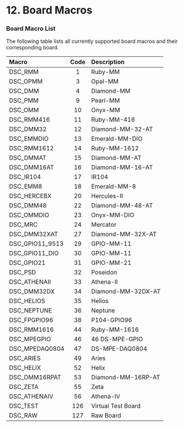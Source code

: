 # 12. Board Macros

### Board Macro List

The following table lists all currently supported board macros and their corresponding board.

| Macro | Code | Description |
| :--- | :---: | :--- |
| DSC\_RMM | 1 | Ruby-MM |
| DSC\_OPMM | 3 | Opal-MM |
| DSC\_DMM | 4 | Diamond-MM |
| DSC\_PMM | 9 | Pearl-MM |
| DSC\_OMM | 10 | Onyx-MM |
| DSC\_RMM416 | 11 | Ruby-MM-416 |
| DSC\_DMM32 | 12 | Diamond-MM-32-AT |
| DSC\_EMMDIO | 13 | Emerald-MM-DIO |
| DSC\_RMM1612 | 14 | Ruby-MM-1612 |
| DSC\_DMMAT | 15 | Diamond-MM-AT |
| DSC\_DMM16AT | 16 | Diamond-MM-16-AT |
| DSC\_IR104 | 17 | IR104 |
| DSC\_EMM8 | 18 | Emerald-MM-8 |
| DSC\_HERCEBX | 20 | Hercules-II |
| DSC\_DMM48 | 22 | Diamond-MM-48-AT |
| DSC\_OMMDIO | 23 | Onyx-MM-DIO |
| DSC\_MRC | 24 | Mercator |
| DSC\_DMM32XAT | 27 | Diamond-MM-32X-AT |
| DSC\_GPIO11\_9513 | 29 | GPIO-MM-11 |
| DSC\_GPIO11\_DIO | 30 | GPIO-MM-11 |
| DSC\_GPIO21 | 31 | GPIO-MM-21 |
| DSC\_PSD | 32 | Poseidon |
| DSC\_ATHENAII | 33 | Athena-II |
| DSC\_DMM32DX | 34 | Diamond-MM-32DX-AT |
| DSC\_HELIOS | 35 | Helios |
| DSC\_NEPTUNE | 36 | Neptune |
| DSC\_FPGPIO96 | 38 | P104-GPIO96 |
| DSC\_RMM1616 | 44 | Ruby-MM-1616 |
| DSC\_MPEGPIO | 46 | 46 DS-MPE-GPIO |
| DSC\_MPEDAQ0804 | 47 | DS-MPE-DAQ0804 |
| DSC\_ARIES | 49 | Aries |
| DSC\_HELIX | 52 | Helix |
| DSC\_DMM16RPAT | 53 | Diamond-MM-16RP-AT |
| DSC\_ZETA | 55 | Zeta |
| DSC\_ATHENAIV | 56 | Athena-IV |
| DSC\_TEST | 126 | Virtual Test Board |
| DSC\_RAW | 127 | Raw Board |


